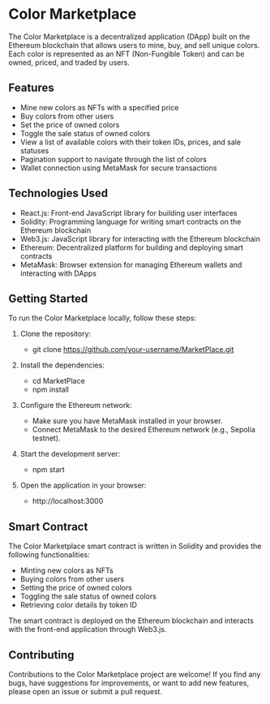 # Color Marketplace

The Color Marketplace is a decentralized application (DApp) built on the Ethereum blockchain that allows users to mine, buy, and sell unique colors. Each color is represented as an NFT (Non-Fungible Token) and can be owned, priced, and traded by users.

## Features

- Mine new colors as NFTs with a specified price
- Buy colors from other users
- Set the price of owned colors
- Toggle the sale status of owned colors
- View a list of available colors with their token IDs, prices, and sale statuses
- Pagination support to navigate through the list of colors
- Wallet connection using MetaMask for secure transactions

## Technologies Used

- React.js: Front-end JavaScript library for building user interfaces
- Solidity: Programming language for writing smart contracts on the Ethereum blockchain
- Web3.js: JavaScript library for interacting with the Ethereum blockchain
- Ethereum: Decentralized platform for building and deploying smart contracts
- MetaMask: Browser extension for managing Ethereum wallets and interacting with DApps

## Getting Started

To run the Color Marketplace locally, follow these steps:

1. Clone the repository:
   
   - git clone https://github.com/your-username/MarketPlace.git
     
3. Install the dependencies:
   
   - cd MarketPlace
   - npm install
     
5. Configure the Ethereum network:

   - Make sure you have MetaMask installed in your browser.
   - Connect MetaMask to the desired Ethereum network (e.g., Sepolia testnet).

4. Start the development server:

   - npm start

5. Open the application in your browser:

   - http://localhost:3000

## Smart Contract

The Color Marketplace smart contract is written in Solidity and provides the following functionalities:

- Minting new colors as NFTs
- Buying colors from other users
- Setting the price of owned colors
- Toggling the sale status of owned colors
- Retrieving color details by token ID

The smart contract is deployed on the Ethereum blockchain and interacts with the front-end application through Web3.js.

## Contributing

Contributions to the Color Marketplace project are welcome! If you find any bugs, have suggestions for improvements, or want to add new features, please open an issue or submit a pull request.

